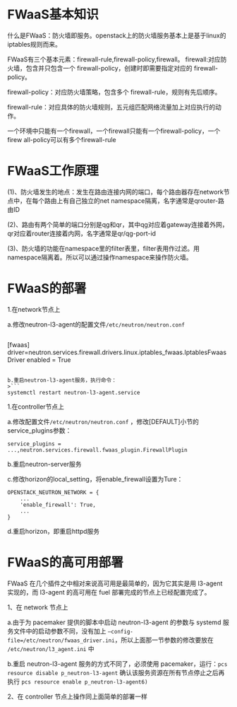 # FWaaS基本知识
什么是FWaaS：防火墙即服务。openstack上的防火墙服务基本上是基于linux的iptables规则而来。

FWaaS有三个基本元素：firewall-rule,firewall-policy,firewall。
firewall:对应防火墙，包含并只包含一个 firewall-policy，创建时即需要指定对应的 firewall-policy。

firewall-policy：对应防火墙策略，包含多个 firewall-rule，规则有先后顺序。

firewall-rule：对应具体的防火墙规则，五元组匹配网络流量加上对应执行的动作。

一个环境中只能有一个firewall，一个firewall只能有一个firewall-policy，一个firew
all-policy可以有多个firewall-rule

# FWaaS工作原理
(1)、防火墙发生的地点：发生在路由连接内网的端口，每个路由器存在network节点中，在每个路由上有自己独立的net namespace隔离，名字通常是qrouter-路由ID

(2)、路由有两个简单的端口分别是qg和qr，其中qg对应着gateway连接着外网，qr对应着router连接着内网，名字通常是qr/qg-port-id

(3)、防火墙的功能在namespace里的filter表里，filter表用作过滤。用namespace隔离着。所以可以通过操作namespace来操作防火墙。

# FWaaS的部署
1.在network节点上

a.修改neutron-l3-agent的配置文件`/etc/neutron/neutron.conf`
>```
[fwaas]
driver=neutron.services.firewall.drivers.linux.iptables_fwaas.IptablesFwaasDriver
enabled = True
```

b.重启neutron-l3-agent服务，执行命令：
>```
systemctl restart neutron-l3-agent.service
```

1.在controller节点上

a.修改配置文件`/etc/neutron/neutron.conf` ，修改[DEFAULT]小节的service_plugins参数：
```
service_plugins = ...,neutron.services.firewall.fwaas_plugin.FirewallPlugin
```
b.重启neutron-server服务

c.修改horizon的local_setting，将enable_firewall设置为Ture：
```
OPENSTACK_NEUTRON_NETWORK = {
    ...
    'enable_firewall': True,
    ...
}
```
d.重启horizon，即重启httpd服务


# FWaaS的高可用部署

FWaaS 在几个插件之中相对来说高可用是最简单的，因为它其实是用 l3-agent 实现的，而 l3-agent 的高可用在 fuel 部署完成的节点上已经配置完成了。


1、在 network 节点上

 a.由于为 pacemaker 提供的脚本中启动 neutron-l3-agent 的参数与 systemd 服务文件中的启动参数不同，没有加上 `–config-file=/etc/neutron/fwaas_driver.ini`，所以上面那一节参数的修改要放在 `/etc/neutron/l3_agent.ini` 中

 b.重启 neutron-l3-agent 服务的方式不同了，必须使用 pacemaker，运行：`pcs resource disable p_neutron-l3-agent` 确认该服务资源在所有节点停止之后再执行 `pcs resource enable p_neutron-l3-agent6)`

2、在 controller 节点上操作同上面简单的部署一样















